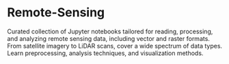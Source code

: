 # Remote-Sensing
 Curated collection of Jupyter notebooks tailored for reading, processing, and analyzing remote sensing data, including vector and raster formats. From satellite imagery to LiDAR scans, cover a wide spectrum of data types. Learn preprocessing, analysis techniques, and visualization methods. 
